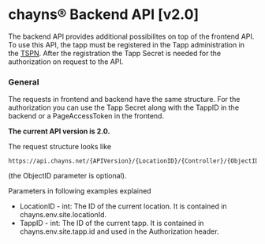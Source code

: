 # chayns® Backend API [v2.0]
The backend API provides additional possibilites on top of the frontend API. To use this API, the tapp must be registered in the Tapp administration in the [TSPN](https://en.tspn.tobit.software). After the registration the Tapp Secret is needed for the authorization on request to the API. 

### General
The requests in frontend and backend have the same structure. For the authorization you can use the Tapp Secret along with the TappID in the backend or a PageAccessToken in the frontend. 

<b>The current API version is 2.0.</b>

The request structure looks like

```
https://api.chayns.net/{APIVersion}/{LocationID}/{Controller}/{ObjectID}
```
(the ObjectID parameter is optional).

Parameters in following examples explained

* LocationID - int: The ID of the current location. It is contained in chayns.env.site.locationId.
* TappID - int: The ID of the current tapp. It is contained in chayns.env.site.tapp.id and used in the Authorization header.
